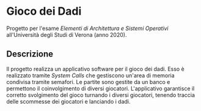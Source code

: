 # Gioco dei Dadi
Progetto per l'esame *Elementi di Architettura e Sistemi Operativi* all'Università degli Studi di Verona (anno 2020).

## Descrizione
Il progetto realizza un applicativo software per il gioco dei dadi. Esso è realizzato tramite *System Calls* che gestiscono un'area di memoria condivisa tramite semafori. Le partite sono gestite da un banco e permettono il coinvolgimento di diversi giocatori. L'applicativo garantisce il corretto svolgimento del gioco turnando i diversi giocatori, tenendo traccia delle scommesse dei giocatori e lanciando i dadi. 
